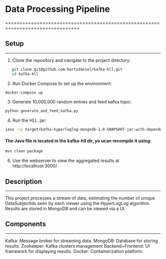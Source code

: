 # Data Processing Pipeline
================================================================================


## Setup
-----------

1. Clone the repository and navigate to the project directory:

```bash
   git clone git@github.com:bartzdaniel/kafka-hll.git
   cd kafka-hll
   ```

2. Run Docker Compose to set up the environment:
```bash
docker-compose up
```
3. Generate 10,000,000 random entries and feed kafka topic:

```bash
python generate_and_feed_kafka.py
```
4. Run the HLL .jar:

```bash
java -cp target/kafka-hyperloglog-mongodb-1.0-SNAPSHOT-jar-with-dependencies.jar com.example.KafkaHyperLogLogToMongoDB
```
#### The Java file is located in the kafka-hll dir, yo ucan recompile it using:
```bash
mvn clean package
```

6. Use the webserver to view the aggregated results at http://localhost:3000/



## Description
-----------
This project processes a stream of data, estimating the number of unique DataSubjectIds seen by each viewer using the HyperLogLog algorithm. Results are stored in MongoDB and can be viewed via a UI.

## Components
-----------
Kafka: Message broker for streaming data.
MongoDB: Database for storing results.
Zookeeper: Kafka clusters management
Backend+Frontend: UI framework for displaying results.
Docker: Containerization platform.
